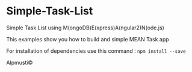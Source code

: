 # Simple-Task-List
Simple Task List using M(ongoDB)E(xpress)A(ngular2)N(ode.js)

This examples show you how to build and simple MEAN Task app

For installation of dependencies use this command : 
`npm install --save`

Alpmusti&copy;
